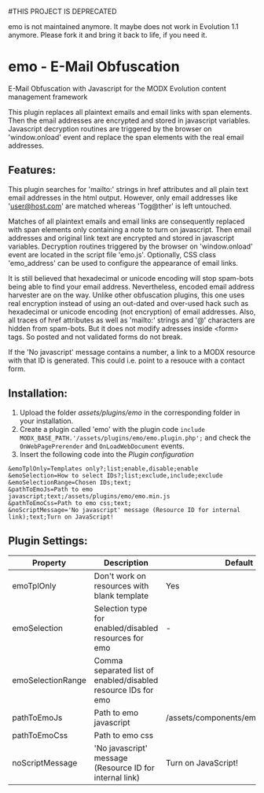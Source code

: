 #THIS PROJECT IS DEPRECATED

emo is not maintained anymore. It maybe does not work in Evolution 1.1 anymore. Please fork it and bring it back to life, if you need it.

emo - E-Mail Obfuscation
================================================================================

E-Mail Obfuscation with Javascript for the MODX Evolution content management
framework

This plugin replaces all plaintext emails and email links with span elements.
Then the email addresses are encrypted and stored in javascript variables.
Javascript decryption routines are triggered by the browser on 'window.onload'
event and replace the span elements with the real email addresses.

Features:
--------------------------------------------------------------------------------
This plugin searches for 'mailto:' strings in href attributes and all plain text
email addresses in the html output. However, only email addresses like
'user@host.com' are matched whereas 'Tog@ther' is left untouched.

Matches of all plaintext emails and email links are consequently replaced with
span elements only containing a note to turn on javascript. Then email addresses
and original link text are encrypted and stored in javascript variables.
Decryption routines triggered by the browser on 'window.onload' event are
located in the script file 'emo.js'. Optionally, CSS class 'emo_address' can be
used to configure the appearance of email links.

It is still believed that hexadecimal or unicode encoding will stop spam-bots
being able to find your email address. Nevertheless, encoded email address
harvester are on the way. Unlike other obfuscation plugins, this one uses real
encryption instead of using an out-dated and over-used hack such as hexadecimal
or unicode encoding (not encryption) of email addresses. Also, all traces of
href attributes as well as 'mailto:' strings and '@' characters are hidden
from spam-bots. But it does not modify adresses inside &lt;form&gt; tags. So posted
and not validated forms do not break.

If the 'No javascript' message contains a number, a link to a MODX resource with
that ID is generated. This could i.e. point to a resouce with a contact form.

Installation:
--------------------------------------------------------------------------------
1. Upload the folder *assets/plugins/emo* in the corresponding folder in your installation.
2. Create a plugin called 'emo' with the plugin code `include MODX_BASE_PATH.'/assets/plugins/emo/emo.plugin.php';` and check the `OnWebPagePrerender` and `OnLoadWebDocument` events.
3. Insert the following code into the *Plugin configuration*

```
&emoTplOnly=Templates only?;list;enable,disable;enable
&emoSelection=How to select IDs?;list;exclude,include;exclude
&emoSelectionRange=Chosen IDs;text;
&pathToEmoJs=Path to emo javascript;text;/assets/plugins/emo/emo.min.js
&pathToEmoCss=Path to emo css;text;
&noScriptMessage='No javascript' message (Resource ID for internal link);text;Turn on JavaScript!
```

Plugin Settings:
--------------------------------------------------------------------------------

Property | Description | Default
---- | ----------- | -------
emoTplOnly | Don't work on resources with blank template | Yes
emoSelection | Selection type for enabled/disabled resources for emo | -
emoSelectionRange | Comma separated list of enabled/disabled resource IDs for emo |
pathToEmoJs | Path to emo javascript | /assets/components/emo/js/emo.min.js
pathToEmoCss | Path to emo css |
noScriptMessage | 'No javascript' message (Resource ID for internal link) | Turn on JavaScript!
